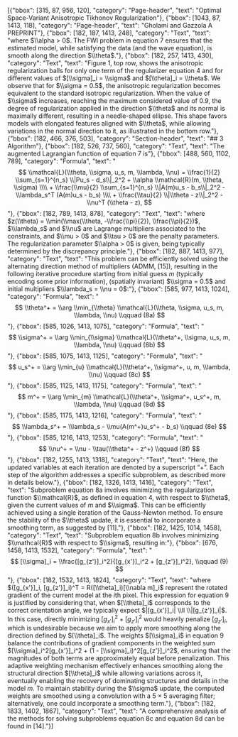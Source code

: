 [{"bbox": [315, 87, 956, 120], "category": "Page-header", "text": "Optimal Space-Variant Anisotropic Tikhonov Regularization"}, {"bbox": [1043, 87, 1413, 118], "category": "Page-header", "text": "Gholami and Gazzola A PREPRINT"}, {"bbox": [182, 187, 1413, 248], "category": "Text", "text": "where $\\alpha > 0$. The FWI problem in equation 7 ensures that the estimated model, while satisfying the data (and the wave equation), is smooth along the direction $\\theta$."}, {"bbox": [182, 257, 1413, 430], "category": "Text", "text": "Figure 1, top row, shows the anisotropic regularization balls for only one term of the regularizer equation 4 and for different values of $[\\sigma]_i = \\sigma$ and $[\\theta]_i = \\theta$. We observe that for $\\sigma = 0.5$, the anisotropic regularization becomes equivalent to the standard isotropic regularization. When the value of $\\sigma$ increases, reaching the maximum considered value of 0.9, the degree of regularization applied in the direction $\\theta$ and its normal is maximally different, resulting in a needle-shaped ellipse. This shape favors models with elongated features aligned with $\\theta$, while allowing variations in the normal direction to it, as illustrated in the bottom row."}, {"bbox": [182, 466, 376, 503], "category": "Section-header", "text": "## 3 Algorithm"}, {"bbox": [182, 526, 737, 560], "category": "Text", "text": "The augmented Lagrangian function of equation 7 is"}, {"bbox": [488, 560, 1102, 789], "category": "Formula", "text": "$$ \\mathcal{L}(\\theta, \\sigma, u_s, m, \\lambda, \\nu) = \\frac{1}{2} \\sum_{s=1}^{n_s} \\|Pu_s - d_s\\|_2^2 + \\alpha \\mathcal{R}(m, \\theta, \\sigma) \\\\ + \\frac{\\mu}{2} \\sum_{s=1}^{n_s} \\|A(m)u_s - b_s\\|_2^2 - \\lambda_s^T (A(m)u_s - b_s) \\\\ + \\frac{\\tau}{2} \\|\\theta - z\\|_2^2 - \\nu^T (\\theta - z), $$"}, {"bbox": [182, 789, 1413, 878], "category": "Text", "text": "where $z(\\theta) = \\min(\\max(\\theta, -\\frac{\\pi}{2}), \\frac{\\pi}{2})$, $\\lambda_s$ and $\\nu$ are Lagrange multipliers associated to the constraints, and $\\mu > 0$ and $\\tau > 0$ are the penalty parameters. The regularization parameter $\\alpha > 0$ is given, being typically determined by the discrepancy principle."}, {"bbox": [182, 887, 1413, 977], "category": "Text", "text": "This problem can be efficiently solved using the alternating direction method of multipliers (ADMM, [15]), resulting in the following iterative procedure starting from initial guess $m$ (typically encoding some prior information), (spatially invariant) $\\sigma = 0.5$ and initial multipliers $\\lambda_s = \\nu = 0$:"}, {"bbox": [585, 977, 1413, 1024], "category": "Formula", "text": "$$ \\theta^+ = \\arg \\min_{\\theta} \\mathcal{L}(\\theta, \\sigma, u_s, m, \\lambda, \\nu) \\qquad (8a) $$"}, {"bbox": [585, 1026, 1413, 1075], "category": "Formula", "text": "$$ \\sigma^+ = \\arg \\min_{\\sigma} \\mathcal{L}(\\theta^+, \\sigma, u_s, m, \\lambda, \\nu) \\qquad (8b) $$"}, {"bbox": [585, 1075, 1413, 1125], "category": "Formula", "text": "$$ u_s^+ = \\arg \\min_{u} \\mathcal{L}(\\theta^+, \\sigma^+, u, m, \\lambda, \\nu) \\qquad (8c) $$"}, {"bbox": [585, 1125, 1413, 1175], "category": "Formula", "text": "$$ m^+ = \\arg \\min_{m} \\mathcal{L}(\\theta^+, \\sigma^+, u_s^+, m, \\lambda, \\nu) \\qquad (8d) $$"}, {"bbox": [585, 1175, 1413, 1216], "category": "Formula", "text": "$$ \\lambda_s^+ = \\lambda_s - \\mu(A(m^+)u_s^+ - b_s) \\qquad (8e) $$"}, {"bbox": [585, 1216, 1413, 1253], "category": "Formula", "text": "$$ \\nu^+ = \\nu - \\tau(\\theta^+ - z^+) \\qquad (8f) $$"}, {"bbox": [182, 1255, 1413, 1318], "category": "Text", "text": "Here, the updated variables at each iteration are denoted by a superscript “+”. Each step of the algorithm addresses a specific subproblem, as described more in details below."}, {"bbox": [182, 1326, 1413, 1416], "category": "Text", "text": "Subproblem equation 8a involves minimizing the regularization function $\\mathcal{R}$, as defined in equation 4, with respect to $\\theta$, given the current values of $m$ and $\\sigma$. This can be efficiently achieved using a single iteration of the Gauss-Newton method. To ensure the stability of the $\\theta$ update, it is essential to incorporate a smoothing term, as suggested by [11]."}, {"bbox": [182, 1425, 1014, 1458], "category": "Text", "text": "Subproblem equation 8b involves minimizing $\\mathcal{R}$ with respect to $\\sigma$, resulting in:"}, {"bbox": [676, 1458, 1413, 1532], "category": "Formula", "text": "$$ [\\sigma]_i = \\frac{[g_{z'}]_i^2}{[g_{x'}]_i^2 + [g_{z'}]_i^2}, \\qquad (9) $$"}, {"bbox": [182, 1532, 1413, 1824], "category": "Text", "text": "where $([g_{x'}]_i, [g_{z'}]_i)^T = R([\\theta]_i)[\\nabla m]_i$ represent the rotated gradient of the current model at the $i$th pixel. This expression for equation 9 is justified by considering that, when $[\\theta]_i$ corresponds to the correct orientation angle, we typically expect $|[g_{x'}]_i| \\ll \\|[g_{z'}]_i|$. In this case, directly minimizing $[g_{x'}]_i^2 + [g_{z'}]_i^2$ would heavily penalize $[g_{z'}]_i$, which is undesirable because we aim to apply more smoothing along the direction defined by $[\\theta]_i$. The weights $[\\sigma]_i$ in equation 9 balance the contributions of gradient components in the weighted sum $[\\sigma]_i^2[g_{x'}]_i^2 + (1 - [\\sigma]_i)^2[g_{z'}]_i^2$, ensuring that the magnitudes of both terms are approximately equal before penalization. This adaptive weighting mechanism effectively enhances smoothing along the structural direction $[\\theta]_i$ while allowing variations across it, eventually enabling the recovery of dominating structures and details in the model $m$. To maintain stability during the $\\sigma$ update, the computed weights are smoothed using a convolution with a 5 × 5 averaging filter; alternatively, one could incorporate a smoothing term."}, {"bbox": [182, 1833, 1402, 1867], "category": "Text", "text": "A comprehensive analysis of the methods for solving subproblems equation 8c and equation 8d can be found in [14]."}]